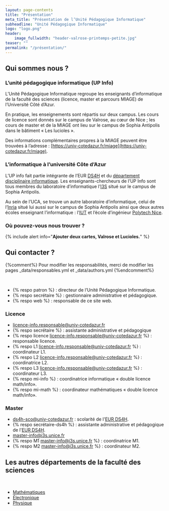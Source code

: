 ```yaml
---
layout: page-contents
title: "Présentation"
meta_title: "Présentation de l’Unité Pédagogique Informatique"
subheadline: "Unité Pédagogique Informatique"
logo: "logo.png"
header:
    image_fullwidth: "header-valrose-printemps-petite.jpg"
teaser: ""
permalink: "/présentation/"
---
```


## Qui sommes nous ? ##

### L’unité pédagogique informatique (UP Info) ###

L’Unité Pédagogique Informatique regroupe les enseignants
d’informatique de la faculté des sciences (licence, master et parcours
MIAGE) de l’Université Côté d’Azur.

En pratique, les enseignements sont répartis sur deux campus. Les
cours de licence sont donnés sur le campus de Valrose, au cœur de Nice
; les cours de master et de la MIAGE ont lieu sur le campus de Sophia
Antipolis dans le bâtiment « Les lucioles ».

Des informations complémentaires propres à la MIAGE peuvent être
trouvées à l’adresse :
[https://univ-cotedazur.fr/miage](https://univ-cotedazur.fr/miage).


### L’informatique à l’université Côte d’Azur  ###


L’UP info fait partie intégrante de l’EUR
[DS4H](https://ds4h.univ-cotedazur.fr/) et du [département
disciplinaire informatique](https://ddi.univ-cotedazur.fr/). Les
enseignants-chercheurs de l’UP Info sont tous membres du laboratoire
d’informatique l’[I3S](https://www.i3s.unice.fr) situé sur le campus
de Sophia Antipolis.

Au sein de l’UCA, se trouve un autre laboratoire d’informatique, celui
de
l’[Inria](https://www.inria.fr/fr/centre-inria-universite-cote-azur)
situé lui aussi sur le campus de Sophia Antipolis ainsi que deux
autres écoles enseignant l’informatique :
l’[IUT](https://iut.univ-cotedazur.fr/departements-et-formations/informatique)
et l’école d’ingénieur [Polytech
Nice](https://polytech.univ-cotedazur.fr/).



### Où pouvez-vous nous trouver ? ###

{% include alert info="<b>Ajouter deux cartes, Valrose et Lucioles.</b>" %}


## Qui contacter ? ##
{%comment%}
 Pour modifier les responsabilités, merci de modifier les pages
 _data/responsables.yml et  _data/authors.yml
{%endcomment%}

<br/>

- {% respo patron %} : directeur de l’Unité Pédagogique Informatique.
- {% respo secrétaire %} : gestionnaire administrative et pédagogique.
- {% respo web %} : responsable de ce site web.

### Licence ###

- [licence-info.responsable@univ-cotedazur.fr](mailto:licence-info.responsable@univ-cotedazur.fr)
- {% respo secrétaire %} : assistante administrative et pédagogique
- {% respo licence licence-info.responsable@univ-cotedazur.fr %} : responsable licence.
- {% respo L1 licence-info.responsable@univ-cotedazur.fr %} : coordinateur L1.
- {% respo L2 licence-info.responsable@univ-cotedazur.fr %} : coordinatrice L2.
- {% respo L3 licence-info.responsable@univ-cotedazur.fr %} : coordinateur L3.
- {% respo mi-info %} : coordinatrice informatique « double licence math/info».
- {% respo mi-math %} : coordinateur mathématiques « double licence math/info».

### Master ###

- [ds4h-sco@univ-cotedazur.fr](mailto:ds4h-sco@univ-cotedazur.fr) : scolarité de l'[EUR DS4H](http://univ-cotedazur.fr/en/eur/ds4h/).
- {% respo secrétaire-ds4h %} : assistante administrative et pédagogique de l'[EUR DS4H](http://univ-cotedazur.fr/en/eur/ds4h/).
- [master-info@i3s.unice.fr](mailto:master-info@i3s.unice.fr)
- {% respo M1 master-info@i3s.unice.fr %} : coordinatrice M1.
- {% respo M2 master-info@i3s.unice.fr %} : coordinateur M2.



## Les autres départements de la faculté des sciences

<br/>

- [Mathématiques](https://math.univ-cotedazur.fr/)
- [Électronique](http://www.unice.fr/elec/)
- [Physique](http://physique.unice.fr/)
